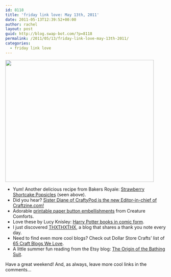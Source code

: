 ```yaml
---
id: 8118
title: 'friday link love: May 13th, 2011'
date: 2011-05-13T12:39:52+00:00
author: rachel
layout: post
guid: http://blog.swap-bot.com/?p=8118
permalink: /2011/05/13/friday-link-love-may-13th-2011/
categories:
  - friday link love
---
```

[<img src="http://blog.swap-bot.com/wp-content/uploads/2011/05/StrawberryShortcake.jpg" alt="" title="StrawberryShortcake" width="465" height="382" class="alignnone size-full wp-image-8119" srcset="http://blog.swap-bot.com/wp-content/uploads/2011/05/StrawberryShortcake-300x246.jpg 300w, http://blog.swap-bot.com/wp-content/uploads/2011/05/StrawberryShortcake.jpg 465w" sizes="(max-width: 465px) 100vw, 465px" />](http://www.bakersroyale.com/fruit/strawberry-shortcake-popsicles/)

  * Yum! Another delicious recipe from Bakers Royale: [Strawberry Shortcake Popsicles](http://www.bakersroyale.com/fruit/strawberry-shortcake-popsicles/) (seen above).
  * Did you hear? [Sister Diane of CraftyPod is the new Editor-in-chief of Craftzine.com!](http://www.craftypod.com/2011/04/29/so-the-most-amazing-thing-happened/)
  * Adorable [printable paper button embellishments](http://www.creaturecomfortsblog.com/home/2011/5/4/sew-sweet-printable-paper-button-embellishments.html) from Creature Comforts.
  * Love these by Lucy Knisley: [Harry Potter books in comic form](http://flavorwire.com/177810/finally-harry-potter-in-comic-book-form).
  * I just discovered [THXTHXTHX](http://thxthxthx.com/), a blog that shares a thank you note every day.
  * Need to find even more cool blogs? Check out Dollar Store Crafts&#8217; list of [65 Craft Blogs We Love](http://dollarstorecrafts.com/2011/04/recommended-reading-65-craft-blogs-we-love/).
  * A little summer fun reading from the Etsy blog: [The Origin of the Bathing Suit](http://www.etsy.com/storque/read/noted-the-origin-of-the-bathing-suit-12732/).

Have a great weekend! And, as always, leave more cool links in the comments&#8230;